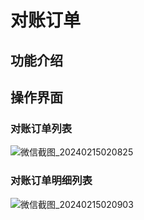 # 对账订单

## 功能介绍

## 操作界面
### 对账订单列表
![微信截图_20240215020825](https://jsd.cdn.zzko.cn/gh/xxm1995/bootx-img@master/daxpay/微信截图_20240215020825.5d8lhxxcpq40.webp)
### 对账订单明细列表
![微信截图_20240215020903](https://jsd.cdn.zzko.cn/gh/xxm1995/bootx-img@master/daxpay/微信截图_20240215020903.120rjd0gi6dc.webp)

